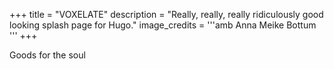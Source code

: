 +++
title = "VOXELATE"
description = "Really, really, really ridiculously good looking splash page for Hugo."
image_credits = '''amb
Anna Meike Bottum <a href="https://www.instagram.com/ambottum/?hl=en"><i class="fa fa-instagram"></i></a><a href="https://www.instagram.com/ambottum/?hl=en"><i class="fa fa-twitter"></i></a><a href="https://twitter.com/BottumAnna"><i class="fa fa-facebook"></i></a>'''
+++

Goods for the soul
